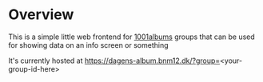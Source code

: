 # Overview
This is a simple little web frontend for [1001albums](https://1001albumsgenerator.com/) groups that can be used for showing data on an info screen or something

It's currently hosted at https://dagens-album.bnm12.dk/?group=<your-group-id-here\>
